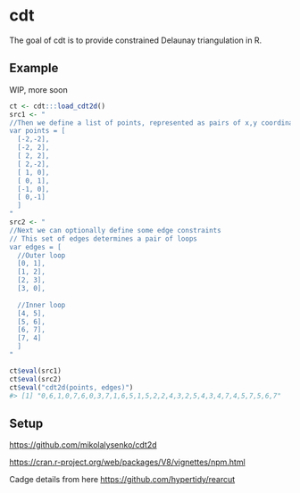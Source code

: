 
<!-- README.md is generated from README.Rmd. Please edit that file -->
cdt
===

The goal of cdt is to provide constrained Delaunay triangulation in R.

Example
-------

WIP, more soon

``` r
ct <- cdt:::load_cdt2d()
src1 <- "
//Then we define a list of points, represented as pairs of x,y coordinates
var points = [
  [-2,-2],
  [-2, 2],
  [ 2, 2],
  [ 2,-2],
  [ 1, 0],
  [ 0, 1],
  [-1, 0],
  [ 0,-1]
  ]
"
src2 <- "
//Next we can optionally define some edge constraints
// This set of edges determines a pair of loops
var edges = [
  //Outer loop
  [0, 1],
  [1, 2],
  [2, 3],
  [3, 0],
  
  //Inner loop
  [4, 5],
  [5, 6],
  [6, 7],
  [7, 4]
  ]
"

ct$eval(src1)
ct$eval(src2)
ct$eval("cdt2d(points, edges)")
#> [1] "0,6,1,0,7,6,0,3,7,1,6,5,1,5,2,2,4,3,2,5,4,3,4,7,4,5,7,5,6,7"
```

Setup
-----

<https://github.com/mikolalysenko/cdt2d>

<https://cran.r-project.org/web/packages/V8/vignettes/npm.html>

Cadge details from here <https://github.com/hypertidy/rearcut>
